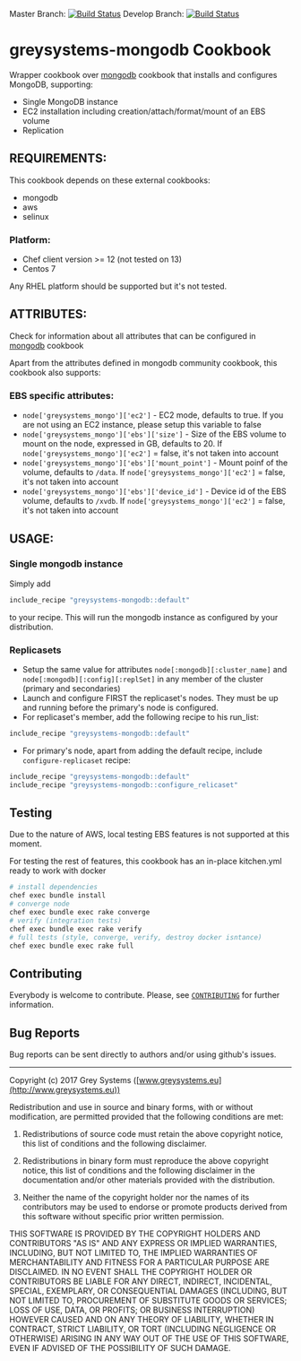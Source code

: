 Master Branch: [![Build Status](https://travis-ci.org/grey-systems/chef-greysystems-mongodb.svg?branch=master)](https://travis-ci.org/grey-systems/chef-greysystems-mongodb)
Develop Branch:  [![Build Status](https://travis-ci.org/grey-systems/chef-greysystems-mongodb.svg?branch=develop)](https://travis-ci.org/grey-systems/chef-greysystems-mongodb)

# greysystems-mongodb Cookbook

Wrapper cookbook over [mongodb](https://supermarket.chef.io/cookbooks/mongodb) cookbook that installs and configures MongoDB, supporting:

* Single MongoDB instance
* EC2 installation including creation/attach/format/mount of an EBS volume
* Replication


## REQUIREMENTS:

 This cookbook depends on these external cookbooks:

 - mongodb
 - aws
 - selinux

### Platform:

* Chef client version >= 12 (not tested on 13)
* Centos 7

Any RHEL platform should be supported but it's not tested.

## ATTRIBUTES:

Check for information about all attributes that can be configured in [mongodb](https://supermarket.chef.io/cookbooks/mongodb) cookbook

Apart from the attributes defined in mongodb community cookbook, this cookbook also supports:


### EBS specific attributes:

* `node['greysystems_mongo']['ec2']` - EC2 mode, defaults to true. If you are not using an EC2 instance, please setup this variable to false
* `node['greysystems_mongo']['ebs']['size']` - Size of the EBS volume to mount on the node, expressed in GB, defaults to 20. If `node['greysystems_mongo']['ec2']` = false, it's not taken into account
* `node['greysystems_mongo']['ebs']['mount_point']` - Mount poinf of the volume, defaults to `/data`. If `node['greysystems_mongo']['ec2']` = false, it's not taken into account
* `node['greysystems_mongo']['ebs']['device_id']` - Device id of the EBS volume, defaults to `/xvdb`. If `node['greysystems_mongo']['ec2']` = false, it's not taken into account

## USAGE:

### Single mongodb instance

Simply add

```ruby
include_recipe "greysystems-mongodb::default"
```

to your recipe. This will run the mongodb instance as configured by your distribution.

### Replicasets

* Setup the same value for attributes  `node[:mongodb][:cluster_name]` and `node[:mongodb][:config][:replSet]` in any member of the cluster (primary and secondaries)
* Launch and configure FIRST the replicaset's nodes. They must be up and running before the primary's node is configured.
* For replicaset's member, add the following recipe to his run_list:
```ruby
include_recipe "greysystems-mongodb::default"
```
* For primary's node, apart from adding the default recipe, include `configure-replicaset` recipe:
```ruby
include_recipe "greysystems-mongodb::default"
include_recipe "greysystems-mongodb::configure_relicaset"
```

Testing
----------
Due to the nature of AWS, local testing EBS features is not supported at this moment.

For testing the rest of features, this cookbook has an in-place kitchen.yml ready to work with docker

``` bash
# install dependencies
chef exec bundle install
# converge node
chef exec bundle exec rake converge
# verify (integration tests)
chef exec bundle exec rake verify
# full tests (style, converge, verify, destroy docker isntance)
chef exec bundle exec rake full

```


Contributing
------------
Everybody is welcome to contribute. Please, see [`CONTRIBUTING`][contrib] for further information.

[contrib]: CONTRIBUTING.md

Bug Reports
-----------

Bug reports can be sent directly to authors and/or using github's issues.


-------

Copyright (c) 2017 Grey Systems ([www.greysystems.eu](http://www.greysystems.eu))

Redistribution and use in source and binary forms, with or without modification, are permitted provided that the following conditions are met:

1. Redistributions of source code must retain the above copyright notice, this list of conditions and the following disclaimer.

2. Redistributions in binary form must reproduce the above copyright notice, this list of conditions and the following disclaimer in the documentation and/or other materials provided with the distribution.

3. Neither the name of the copyright holder nor the names of its contributors may be used to endorse or promote products derived from this software without specific prior written permission.

THIS SOFTWARE IS PROVIDED BY THE COPYRIGHT HOLDERS AND CONTRIBUTORS "AS IS" AND ANY EXPRESS OR IMPLIED WARRANTIES, INCLUDING, BUT NOT LIMITED TO, THE IMPLIED WARRANTIES OF MERCHANTABILITY AND FITNESS FOR A PARTICULAR PURPOSE ARE DISCLAIMED. IN NO EVENT SHALL THE COPYRIGHT HOLDER OR CONTRIBUTORS BE LIABLE FOR ANY DIRECT, INDIRECT, INCIDENTAL, SPECIAL, EXEMPLARY, OR CONSEQUENTIAL DAMAGES (INCLUDING, BUT NOT LIMITED TO, PROCUREMENT OF SUBSTITUTE GOODS OR SERVICES; LOSS OF USE, DATA, OR PROFITS; OR BUSINESS INTERRUPTION) HOWEVER CAUSED AND ON ANY THEORY OF LIABILITY, WHETHER IN CONTRACT, STRICT LIABILITY, OR TORT (INCLUDING NEGLIGENCE OR OTHERWISE) ARISING IN ANY WAY OUT OF THE USE OF THIS SOFTWARE, EVEN IF ADVISED OF THE POSSIBILITY OF SUCH DAMAGE.
